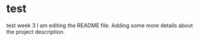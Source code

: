 # test
test week 3
I am editing the README file. Adding some more details about the project description.
